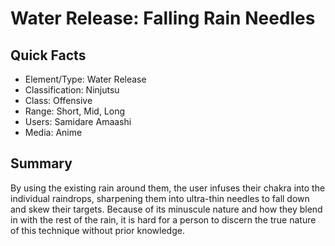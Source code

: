 # Water Release: Falling Rain Needles

## Quick Facts
- Element/Type: Water Release
- Classification: Ninjutsu
- Class: Offensive
- Range: Short, Mid, Long
- Users: Samidare Amaashi
- Media: Anime

## Summary
By using the existing rain around them, the user infuses their chakra into the individual raindrops, sharpening them into ultra-thin needles to fall down and skew their targets. Because of its minuscule nature and how they blend in with the rest of the rain, it is hard for a person to discern the true nature of this technique without prior knowledge.
